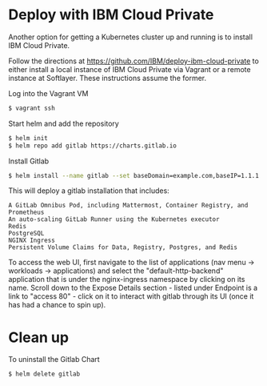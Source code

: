 # Deploy with IBM Cloud Private

Another option for getting a Kubernetes cluster up and running is to install
IBM Cloud Private.

Follow the directions at https://github.com/IBM/deploy-ibm-cloud-private to
either install a local instance of IBM Cloud Private via Vagrant or a remote
instance at Softlayer.  These instructions assume the former.

Log into the Vagrant VM

```bash
$ vagrant ssh
```

Start helm and add the repository

```bash
$ helm init
$ helm repo add gitlab https://charts.gitlab.io
```

Install Gitlab

```bash
$ helm install --name gitlab --set baseDomain=example.com,baseIP=1.1.1.1,gitlab=ce,legoEmail=fake@fake.com gitlab/gitlab-omnibus
```

This will deploy a gitlab installation that includes:

    A GitLab Omnibus Pod, including Mattermost, Container Registry, and Prometheus
    An auto-scaling GitLab Runner using the Kubernetes executor
    Redis
    PostgreSQL
    NGINX Ingress
    Persistent Volume Claims for Data, Registry, Postgres, and Redis

To access the web UI, first navigate to the list of applications
(nav menu -> workloads -> applications) and select the "default-http-backend"
application that is under the  nginx-ingress namespace by clicking on its name.
Scroll down to the Expose Details section - listed under Endpoint is a link to
"access 80" - click on it to interact with gitlab through its UI (once it has
had a chance to spin up).

# Clean up

To uninstall the Gitlab Chart

```bash
$ helm delete gitlab
```
